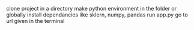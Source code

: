 clone project in a directory
make python environment in the folder or globally install dependancies like sklern, numpy, pandas 
run app.py 
go to url given in the terminal 
